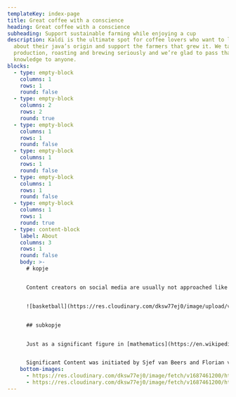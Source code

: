 ```yaml
---
templateKey: index-page
title: Great coffee with a conscience
heading: Great coffee with a conscience
subheading: Support sustainable farming while enjoying a cup
description: Kaldi is the ultimate spot for coffee lovers who want to learn
  about their java’s origin and support the farmers that grew it. We take coffee
  production, roasting and brewing seriously and we’re glad to pass that
  knowledge to anyone.
blocks:
  - type: empty-block
    columns: 1
    rows: 1
    round: false
  - type: empty-block
    columns: 2
    rows: 2
    round: true
  - type: empty-block
    columns: 1
    rows: 1
    round: false
  - type: empty-block
    columns: 1
    rows: 1
    round: false
  - type: empty-block
    columns: 1
    rows: 1
    round: false
  - type: empty-block
    columns: 1
    rows: 1
    round: true
  - type: content-block
    label: About
    columns: 3
    rows: 1
    round: false
    body: >-
      # kopje


      Content creators on social media are usually not approached like film directors, musicians or designers, while these creators make an important contribution to our daily media consumption and (digital) culture. In the Significant Content event series, popular creators on various social media platforms are offered an artist talk.


      ![basketball](https://res.cloudinary.com/dksw77ej0/image/upload/v1687396136/cld-sample-3.jpg "baketball")


      ## s﻿ubkopje


      Just as a significant figure in [mathematics](https://en.wikipedia.org/wiki/Mathematics) can make a difference in a calculation, the content of these creators can make a difference within the framework of a social media platform and reveal medium-specific characteristics of this platform. These creators often deploy very clever tactics that make their content work well within the medium they are using. By outlining the content and methods of these creators, meanwhile, it unravels how social media platforms work beneath the surface.


      Significant Content was initiated by Sjef van Beers and Florian van Zandwijk. The two pilot events are made possible by the Creative Industries Fund NL.
    bottom-images:
      - https://res.cloudinary.com/dksw77ej0/image/fetch/v1687461200/https://main--gleaming-axolotl-ae8aa2.netlify.app/img/hni.png
      - https://res.cloudinary.com/dksw77ej0/image/fetch/v1687461200/https://main--gleaming-axolotl-ae8aa2.netlify.app/img/stimmy.png
---
```

